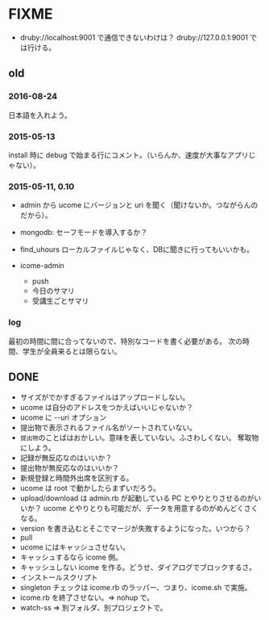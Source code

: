 # FIXME

* druby://localhost:9001 で通信できないわけは？ druby://127.0.0.1:9001 では行ける。




## old

### 2016-08-24

日本語を入れよう。

### 2015-05-13

install 時に debug で始まる行にコメント。（いらんか、速度が大事なアプリじゃない）。

### 2015-05-11, 0.10

* admin から ucome にバージョンと uri を聞く（聞けないか。つながらんのだから）。

* mongodb: セーフモードを導入するか？

* find_uhours
  ローカルファイルじゃなく、DBに聞きに行ってもいいかも。

* icome-admin
  * push
  * 今日のサマリ
  * 受講生ごとサマリ

### log

最初の時間に間に合ってないので、特別なコードを書く必要がある。
次の時間、学生が全員来るとは限らない。

## DONE

* サイズがでかすぎるファイルはアップロードしない。
* ucome は自分のアドレスをつかえばいいじゃないか？
* ucome に --uri オプション
* 提出物で表示されるファイル名がソートされていない。
* `提出物`のことばはおかしい。意味を表していない。ふさわしくない。
  奪取物にしよう。
* 記録が無反応なのはいいか？
* 提出物が無反応なのはいいか？
* 新規登録と時間外出席を区別する。
* ucome は root で動かしたらまずいだろう。
* upload/download は admin.rb が起動している PC とやりとりさせるのがいいか？
  ucome とやりとりも可能だが、データを用意するのがめんどくさくなる。
* version を書き込むとそこでマージが失敗するようになった。いつから？
* pull
* ucome にはキャッシュさせない。
* キャッシュするなら icome 側。
* キャッシュしない icome を作る。どうせ、ダイアログでブロックするさ。
* インストールスクリプト
* singleton チェックは icome.rb のラッパー、つまり、icome.sh で実施。
* icome.rb を終了させない。=> nohup で。
* watch-ss => 別フォルダ、別プロジェクトで。

